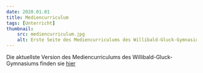 ```yaml
---
date: 2020.01.01
title: Mediencurriculum
tags: [Unterricht]
thumbnail: 
    src: mediencurriculum.jpg
    alt: Erste Seite des Mediencurriculums des Willibald-Gluck-Gymnasiums
---
```


Die aktuellste Version des Mediencurriculums des Willibald-Gluck-Gymnasiums finden sie <a href="/documents/mediencurriculum.pdf" target = "_blank"> hier </a>